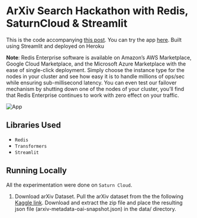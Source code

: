 # ArXiv Search Hackathon with Redis, SaturnCloud & Streamlit  
  
This is the code accompanying [this post](https://medium.com/@aaomar/arxiv-search-hackathon-with-redis-saturncloud-streamlit-d65ab0e0be2c). You can try the app [here](https://redishakathon-arxiv-search-hackathon-with-redis-satu-app-txqqb0.streamlit.app/). Built using Streamlit and deployed on Heroku

**Note**: Redis Enterprise software is available on Amazon’s AWS Marketplace, Google Cloud Marketplace, and the Microsoft Azure Marketplace with the ease of single-click deployment. Simply choose the instance type for the nodes in your cluster and see how easy it is to handle millions of ops/sec while ensuring sub-millisecond latency. You can even test our failover mechanism by shutting down one of the nodes of your cluster, you’ll find that Redis Enterprise continues to work with zero effect on your traffic.  
  
    
    
![App](https://github.com/RedisHakathon/arXiv-search-hackathon-with-redis-saturnCloud/blob/main/resource/StreamlitApp.gif)



## Libraries Used
* `Redis`
* `Transformers`
* `Streamlit`  

## Running Locally
All the experimentation were done on `Saturn Cloud`.

1. Download arXiv Dataset. Pull the arXiv dataset from the the following [Kaggle link](https://www.kaggle.com/datasets/Cornell-University/arxiv). Download and extract the zip file and place the resulting json file (arxiv-metadata-oai-snapshot.json) in the data/ directory.
